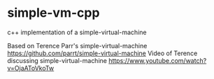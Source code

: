 simple-vm-cpp
=============

c++ implementation of a simple-virtual-machine

  Based on Terence Parr's simple-virtual-machine https://github.com/parrt/simple-virtual-machine
  Video of Terence discussing simple-virtual-machine https://www.youtube.com/watch?v=OjaAToVkoTw
